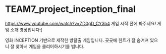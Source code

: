 # TEAM7_project_inception_final
https://www.youtube.com/watch?v=ZD0gD_CY3b4
게임 시작 전에 봐주세요! 게임 소개 영상입니다:)

영화 INCEPTION 기반으로 제작한 방탈출 게임입니다.
곳곳에 힌트가 잘 숨겨져 있으니 잘 찾아서 게임을 클리어하시기를 빕니다.
